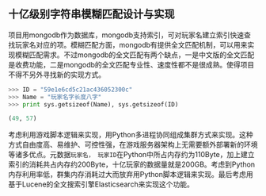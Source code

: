 ## 十亿级别字符串模糊匹配设计与实现


项目用mongodb作为数据库，mongodb支持索引，可对玩家名建立索引快速查找玩家名对应的项。模糊匹配方面，mongodb有提供全文匹配机制，可以用来实现模糊匹配需求。不过mongodb的全文匹配有两个缺点，一是中文版的全文匹配是收费功能，二是mongodb的全文匹配专业性、速度性都不是很成熟。使得项目不得不另外寻找新的实现方式。

```python
>>> ID = "59e1e6cd5c21ac436052300c"
>>> Name = "玩家名字长度八字"
>>> print sys.getsizeof(Name), sys.getsizeof(ID)

(49, 57)
```


考虑利用游戏脚本逻辑来实现，用Python多进程协同组成集群方式来实现。这种方式自由度高、易维护、可控性强，在游戏服务器架构上无需要额外部署新的环境等诸多优点。元数据`玩家名， 玩家ID`在Python中所占内存约为110Byte，加上建立索引的消耗共占内存约200Byte，十亿玩家的数据量就是200GB。考虑到Python内存利用率低，群集内存消耗过大而放弃用Python脚本逻辑来实现。最后考虑用基于Lucene的全文搜索引擎Elasticsearch来实现这个功能。




